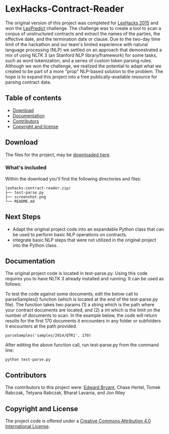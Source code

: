 # LexHacks-Contract-Reader

The original version of this project was completed for [LexHacks 2015](http://www.lexhacks.com) and won the [LexPredict](http://www.lexpredict.com) challenge. The challenge was to create a tool to scan a corpus of unstructured contracts and extract the names of the parties, the effective date, and the termination date or clause. Due to the two-day time limit of the hackathon and our team's limited experience with natural language processing (NLP) we settled on an approach that demonstrated a mix of using NLTK 3 (an Stanford NLP library/framework) for some tasks, such as word tokenization, and a series of custom token parsing rules. Although we won the challenge, we realized the potential to adapt what we created to be part of a more "prop" NLP-based solution to the problem. The hope is to expand this project into a free publically-available resource for parsing contract data.   

## Table of contents

- [Download](#download)
- [Documentation](#documentation)
- [Contributors](#contributors)
- [Copyright and license](#copyright-and-license)

## Download

The files for the project, may be [downloaded here](https://github.com/edwardbryant/lexhacks-contract-reader/archive/master.zip).

### What's included

Within the download you'll find the following directories and files:

```
lexhacks-contract-reader.zip/
├── test-parse.py
├── screenshot.png
└── README.md
```

## Next Steps

 - Adapt the original project code into an expandable Python class that can be used to perform basic NLP operations on contracts.
 - integrate basic NLP steps that were not utilized in the original project into the Python class.

## Documentation

The original project code is located in test-parse.py. Using this code requires you to have NLTK 3 already installed and running. It can be used as follows:

To test the code against some documents, edit the below call to parseSamples() function (which is located at the end of the test-parse.py file). The function takes two params (1) a string which is the path where your contract documents are located, and (2) a int which is the limit on the number of documents to scan. In the example below, the code will return results for the first 170 documents it encounters in any folder or subfolders it encounters at the path provided.         

```
parseSamples('samples/2014/QTR1', 170)
```

After editing the above function call, run test-parse.py from the command line:

```
python test-parse.py
```

## Contributors

The contributors to this project were: [Edward Bryant](http://www.edwardbryant.com), Chase Hertel, Tomek Rabczak, Tetyana Rabczak, Bharat Lavania, and Jon Riley 

## Copyright and License

The project code is offered under a [Creative Commons Attribution 4.0 International License](http://creativecommons.org/licenses/by/4.0/).

